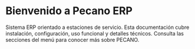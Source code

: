 # Bienvenido a Pecano ERP

Sistema ERP orientado a estaciones de servicio. Esta documentación cubre instalación, configuración, uso funcional y detalles técnicos.
Consulta las secciones del menú para conocer más sobre PECANO.

